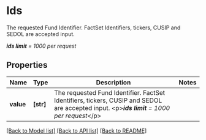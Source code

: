# Ids

The requested Fund Identifier. FactSet Identifiers, tickers, CUSIP and SEDOL are accepted input. <p>***ids limit** =  1000 per request*</p> 

## Properties
Name | Type | Description | Notes
------------ | ------------- | ------------- | -------------
**value** | **[str]** | The requested Fund Identifier. FactSet Identifiers, tickers, CUSIP and SEDOL are accepted input. &lt;p&gt;***ids limit** &#x3D;  1000 per request*&lt;/p&gt;  | 

[[Back to Model list]](../README.md#documentation-for-models) [[Back to API list]](../README.md#documentation-for-api-endpoints) [[Back to README]](../README.md)


